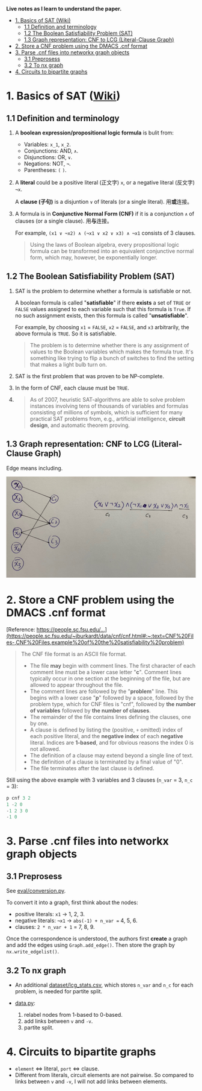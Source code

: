 **Live notes as I learn to understand the paper.**

- [1. Basics of SAT (Wiki)](#1-basics-of-sat-wiki)
  - [1.1 Definition and terminology](#11-definition-and-terminology)
  - [1.2 The Boolean Satisfiability Problem (SAT)](#12-the-boolean-satisfiability-problem-sat)
  - [1.3 Graph representation: CNF to LCG (Literal-Clause Graph)](#13-graph-representation-cnf-to-lcg-literal-clause-graph)
- [2. Store a CNF problem using the DMACS .cnf format](#2-store-a-cnf-problem-using-the-dmacs-cnf-format)
- [3. Parse .cnf files into networkx graph objects](#3-parse-cnf-files-into-networkx-graph-objects)
  - [3.1 Preprosess](#31-preprosess)
  - [3.2 To nx graph](#32-to-nx-graph)
- [4. Circuits to bipartite graphs](#4-circuits-to-bipartite-graphs)

# 1. Basics of SAT ([Wiki](https://en.wikipedia.org/wiki/Boolean_satisfiability_problem))

## 1.1 Definition and terminology

1. A **boolean expression/propositional logic formula** is bulit from:
   - Variables: `x_1`, `x_2`.
   - Conjunctions: AND, `∧`.
   - Disjunctions: OR, `∨`.
   - Negations: NOT, `¬`.
   - Parentheses: `(` `)`.

2. A **literal** could be a positive literal (正文字) `x`, or a negative literal (反文字) `¬x`.
   
   A **clause (子句)** is a disjuntion `∨` of literals (or a single literal). 用**或**连接。 
  
3. A formula is in **Conjunctive Normal Form (CNF)** if it is a conjunction `∧` of clauses (or a single clause). 用**与**连接。
   
   For example, `(x1 ∨ ¬x2) ∧ (¬x1 ∨ x2 ∨ x3) ∧ ¬x1` consists of 3 clauses.
   
   > Using the laws of Boolean algebra, every propositional logic formula can be transformed into an equivalent conjunctive normal form, which may, however, be exponentially longer.

## 1.2 The Boolean Satisfiability Problem (SAT)
1. SAT is the problem to determine whether a formula is satisfiable or not.
   
   A boolean formula is called "**satisfiable**" if there **exists** a set of `TRUE` or `FALSE` values assigned to each variable such that this formula is `True`. If no such assignment exists, then this formula is called "**unsatisfiable**".
   
   For example, by choosing `x1` = `FALSE`, `x2` = `FALSE`, and `x3` arbitrarily, the above formula is `TRUE`. So it is satisfiable. 

   > The problem is to determine whether there is any assignment of values to the Boolean variables which makes the formula true. It's something like trying to flip a bunch of switches to find the setting that makes a light bulb turn on.

2. SAT is the first problem that was proven to be NP-complete.

3. In the form of CNF, each clause must be `TRUE`.

4. > As of 2007, heuristic SAT-algorithms are able to solve problem instances involving tens of thousands of variables and formulas consisting of millions of symbols, which is sufficient for many practical SAT problems from, e.g., artificial intelligence, **circuit design**, and automatic theorem proving.

## 1.3 Graph representation: CNF to LCG (Literal-Clause Graph) 
Edge means including.

![](./img/CNF_and_LCG.jpg)


# 2. Store a CNF problem using the DMACS .cnf format 

[Reference: https://people.sc.fsu.edu/...](https://people.sc.fsu.edu/~jburkardt/data/cnf/cnf.html#:~:text=CNF%20Files-,CNF%20Files,example%20of%20the%20satisfiability%20problem)


> The CNF file format is an ASCII file format.
> 
> - The file **may** begin with comment lines. The first character of each comment line must be a lower case letter "**c**". Comment lines typically occur in one section at the beginning of the file, but are allowed to appear throughout the file.
> - The comment lines are followed by the "**problem**" line. This begins with a lower case "**p**" followed by a space, followed by the problem type, which for CNF files is "cnf", followed by **the number of variables** followed by **the number of clauses**.
> - The remainder of the file contains lines defining the clauses, one by one.
> - A clause is defined by listing the (positive, `+` omitted) index of each positive literal, and the **negative index** of each **negative** literal. Indices are **1-based**, and for obvious reasons the index 0 is not allowed.
> - The definition of a clause may extend beyond a single line of text.
> - The definition of a clause is terminated by a final value of "0".
> - The file terminates after the last clause is defined.

Still using the above example with 3 variables and 3 clauses (`n_var` = 3, `n_c` = 3):

```python
p cnf 3 2
1 -2 0
-1 2 3 0
-1 0
```

# 3. Parse .cnf files into networkx graph objects

## 3.1 Preprosess 
See [eval/conversion.py](../eval/conversion.py). 

To convert it into a graph, first think about the nodes:
- positive literals: `x1` -> 1, 2, 3.
- negative literals: `¬x1` -> `abs(-1) + n_var =` 4, 5, 6. 
- clauses: `2 * n_var + 1` = 7, 8, 9.

Once the correspondence is understood, the authors first **create** a graph and add the edges using `Graph.add_edge()`. Then store the graph by `nx.write_edgelist()`.

## 3.2 To nx graph
- An additional [dataset/lcg_stats.csv](../dataset/lcg_stats.csv), which stores `n_var` and `n_c` for each problem, is needed for partite split.

- [data.py](../data.py):
  1. relabel nodes from 1-based to 0-based.
  2. add links between `v` and `-v`.
  3. partite split.


# 4. Circuits to bipartite graphs

- `element` <=> literal, `port` <=> clause.
- Different from literals, circuit elements are not pairwise. So compared to links between `v` and `-v`, I will not add links between elements.  